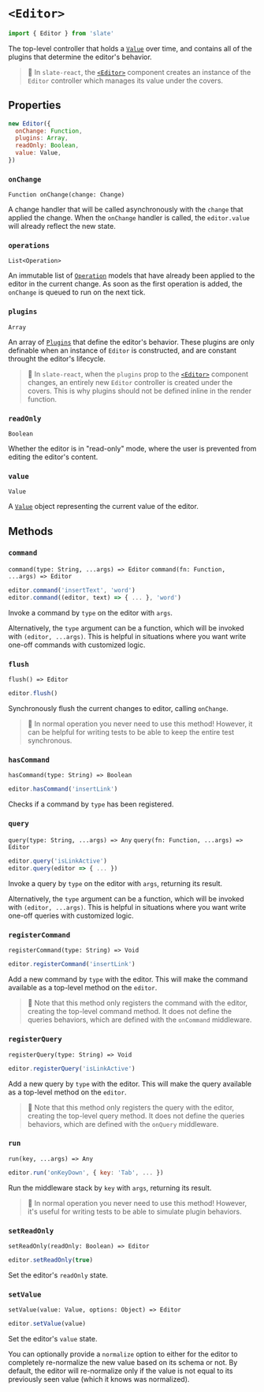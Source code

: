 # `<Editor>`

```js
import { Editor } from 'slate'
```

The top-level controller that holds a [`Value`](./value.md) over time, and contains all of the plugins that determine the editor's behavior.

> 🤖 In `slate-react`, the [`<Editor>`](../slate-react/editor.md) component creates an instance of the `Editor` controller which manages its value under the covers.

## Properties

```js
new Editor({
  onChange: Function,
  plugins: Array,
  readOnly: Boolean,
  value: Value,
})
```

### `onChange`

`Function onChange(change: Change)`

A change handler that will be called asynchronously with the `change` that applied the change. When the `onChange` handler is called, the `editor.value` will already reflect the new state.

### `operations`

`List<Operation>`

An immutable list of [`Operation`](./operation.md) models that have already been applied to the editor in the current change. As soon as the first operation is added, the `onChange` is queued to run on the next tick.

### `plugins`

`Array`

An array of [`Plugins`](./plugins.md) that define the editor's behavior. These plugins are only definable when an instance of `Editor` is constructed, and are constant throught the editor's lifecycle.

> 🤖 In `slate-react`, when the `plugins` prop to the [`<Editor>`](../slate-react/editor.md) component changes, an entirely new `Editor` controller is created under the covers. This is why plugins should not be defined inline in the render function.

### `readOnly`

`Boolean`

Whether the editor is in "read-only" mode, where the user is prevented from editing the editor's content.

### `value`

`Value`

A [`Value`](../slate/value.md) object representing the current value of the editor.

## Methods

### `command`

`command(type: String, ...args) => Editor`
`command(fn: Function, ...args) => Editor`

```js
editor.command('insertText', 'word')
editor.command((editor, text) => { ... }, 'word')
```

Invoke a command by `type` on the editor with `args`.

Alternatively, the `type` argument can be a function, which will be invoked with `(editor, ...args)`. This is helpful in situations where you want write one-off commands with customized logic.

### `flush`

`flush() => Editor`

```js
editor.flush()
```

Synchronously flush the current changes to editor, calling `onChange`.

> 🤖 In normal operation you never need to use this method! However, it can be helpful for writing tests to be able to keep the entire test synchronous.

### `hasCommand`

`hasCommand(type: String) => Boolean`

```js
editor.hasCommand('insertLink')
```

Checks if a command by `type` has been registered.

### `query`

`query(type: String, ...args) => Any`
`query(fn: Function, ...args) => Editor`

```js
editor.query('isLinkActive')
editor.query(editor => { ... })
```

Invoke a query by `type` on the editor with `args`, returning its result.

Alternatively, the `type` argument can be a function, which will be invoked with `(editor, ...args)`. This is helpful in situations where you want write one-off queries with customized logic.

### `registerCommand`

`registerCommand(type: String) => Void`

```js
editor.registerCommand('insertLink')
```

Add a new command by `type` with the editor. This will make the command available as a top-level method on the `editor`.

> 🤖 Note that this method only registers the command with the editor, creating the top-level command method. It does not define the queries behaviors, which are defined with the `onCommand` middleware.

### `registerQuery`

`registerQuery(type: String) => Void`

```js
editor.registerQuery('isLinkActive')
```

Add a new query by `type` with the editor. This will make the query available as a top-level method on the `editor`.

> 🤖 Note that this method only registers the query with the editor, creating the top-level query method. It does not define the queries behaviors, which are defined with the `onQuery` middleware.

### `run`

`run(key, ...args) => Any`

```js
editor.run('onKeyDown', { key: 'Tab', ... })
```

Run the middleware stack by `key` with `args`, returning its result.

> 🤖 In normal operation you never need to use this method! However, it's useful for writing tests to be able to simulate plugin behaviors.

### `setReadOnly`

`setReadOnly(readOnly: Boolean) => Editor`

```js
editor.setReadOnly(true)
```

Set the editor's `readOnly` state.

### `setValue`

`setValue(value: Value, options: Object) => Editor`

```js
editor.setValue(value)
```

Set the editor's `value` state.

You can optionally provide a `normalize` option to either for the editor to completely re-normalize the new value based on its schema or not. By default, the editor will re-normalize only if the value is not equal to its previously seen value (which it knows was normalized).
